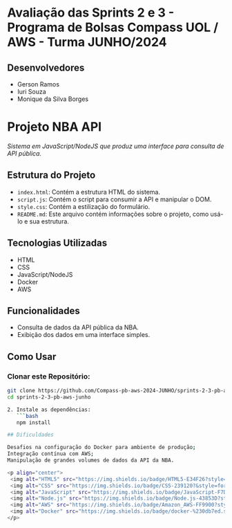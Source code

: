 # **Avaliação das Sprints 2 e 3 - Programa de Bolsas Compass UOL / AWS - Turma JUNHO/2024**

## Desenvolvedores

- Gerson Ramos
- Iuri Souza
- Monique da Silva Borges

# Projeto NBA API

*Sistema em JavaScript/NodeJS que produz uma interface para consulta de API pública.*

## Estrutura do Projeto

- `index.html`: Contém a estrutura HTML do sistema.
- `script.js`: Contém o script para consumir a API e manipular o DOM.
- `style.css`: Contém a estilização do formulário.
- `README.md`: Este arquivo contém informações sobre o projeto, como usá-lo e sua estrutura.

## Tecnologias Utilizadas

- HTML
- CSS
- JavaScript/NodeJS
- Docker
- AWS

## Funcionalidades

- Consulta de dados da API pública da NBA.
- Exibição dos dados em uma interface simples.

## Como Usar

### Clonar este Repositório:

```bash
git clone https://github.com/Compass-pb-aws-2024-JUNHO/sprints-2-3-pb-aws-junho/tree/grupo-5
cd sprints-2-3-pb-aws-junho

2. Instale as dependências:
   ```bash
   npm install

## Dificuldades

Desafios na configuração do Docker para ambiente de produção;
Integração contínua com AWS;
Manipulação de grandes volumes de dados da API da NBA.

<p align="center">
 <img alt="HTML5" src="https://img.shields.io/badge/HTML5-E34F26?style=for-the-badge&logo=html5&logoColor=white">
 <img alt="CSS" src="https://img.shields.io/badge/CSS-239120?&style=for-the-badge&logo=css3&logoColor=white">
 <img alt="JavaScript" src="https://img.shields.io/badge/JavaScript-F7DF1E?style=for-the-badge&logo=javascript&logoColor=white">
 <img alt="Node.js" src="https://img.shields.io/badge/Node.js-43853D?style=for-the-badge&logo=node.js&logoColor=white">
 <img alt="AWS" src="https://img.shields.io/badge/Amazon_AWS-FF9900?style=for-the-badge&logo=amazonaws&logoColor=white">
 <img alt="Docker" src="https://img.shields.io/badge/docker-%230db7ed.svg?style=for-the-badge&logo=docker&logoColor=white">
</p>
```
 
